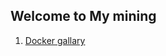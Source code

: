 ## Welcome to My mining

1. [Docker gallary](https://mohit-mamtora.github.io/mohit.github.io/docker.html)
